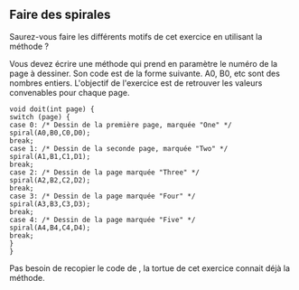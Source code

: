 ## Faire des spirales ##
Saurez-vous faire les différents motifs de cet exercice en utilisant la
méthode ?

Vous devez écrire une méthode qui prend en paramètre
le numéro de la page à dessiner. Son code est de la forme suivante. A0, B0,
etc sont des nombres entiers. L'objectif de l'exercice est de retrouver les
valeurs convenables pour chaque page.

    void doit(int page) {
    switch (page) {
    case 0: /* Dessin de la première page, marquée "One" */
    spiral(A0,B0,C0,D0);
    break;
    case 1: /* Dessin de la seconde page, marquée "Two" */
    spiral(A1,B1,C1,D1);
    break;
    case 2: /* Dessin de la page marquée "Three" */
    spiral(A2,B2,C2,D2);
    break;
    case 3: /* Dessin de la page marquée "Four" */
    spiral(A3,B3,C3,D3);
    break;
    case 4: /* Dessin de la page marquée "Five" */
    spiral(A4,B4,C4,D4);
    break;
    }
    }

Pas besoin de recopier le code de , la tortue de cet
exercice connait déjà la méthode.

